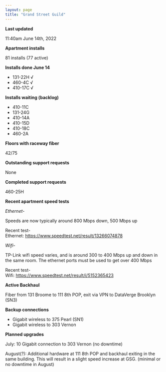 ```yaml
---
layout: page
title: "Grand Street Guild"
---
```

**Last updated**

11:40am June 14th, 2022

**Apartment installs**

81 installs (77 active)

**Installs done June 14**

- 131-22H √
- 460-4C √
- 410-17C √

**Installs waiting (backlog)**

- 410-11C  
- 131-24G  
- 410-14A  
- 410-15D
- 410-18C
- 460-2A

**Floors with raceway fiber**

42/75

**Outstanding support requests**

None

**Completed support requests**

460-25H

**Recent apartment speed tests**

*Ethernet-*

Speeds are now typically around 800 Mbps down, 500 Mbps up  

Recent test-  
Ethernet: https://www.speedtest.net/result/13266074878

*Wifi-*

TP-Link wifi speed varies, and is around 300 to 400 Mbps up and down in the same room. The ethernet ports must be used to get over 400 Mbps  

Recent test-  
Wifi: https://www.speedtest.net/result/i/5152365423

**Active Backhaul**

Fiber from 131 Broome to 111 8th POP, exit via VPN to DataVerge Brooklyn (SN3)

**Backup connections**

- Gigabit wireless to 375 Pearl (SN1)
- Gigabit wireless to 303 Vernon

**Planned upgrades**

July: 10 Gigabit connection to 303 Vernon (no downtime)

August(?): Additional hardware at 111 8th POP and backhaul exiting in the same building. This will result in a slight speed increase at GSG. (minimal or no downtime in August)





